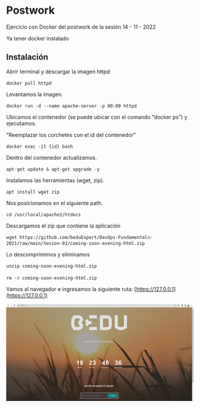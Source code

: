 # Postwork

Ejercicio con Docker del postwork de la sesión 14 - 11 - 2022


Ya tener docker instalado


## Instalación

Abrir terminal y descargar la imagen httpd

```
docker pull httpd

```


Levantamos la imagen.

```
docker run -d --name apache-server -p 80:80 httpd

```


Ubicamos el contenedor (se puede ubicar con el comando "docker ps") y ejecutamos.

"Reemplazar los corchetes con el id del contenedor"

```
docker exec -it {id} bash

```


Dentro del contenedor actualizamos.

```
apt-get update & apt-get upgrade -y

```


Instalamos las herramientas (wget, zip).

```
apt install wget zip

```


Nos posicionamos en el siguiente path.

```
cd /usr/local/apache2/htdocs

```


Descargamos el zip que contiene la aplicación

```
wget https://github.com/beduExpert/DevOps-Fundamentals-2021/raw/main/Sesion-01/coming-soon-evening-html.zip

```


Lo descomprimimos y eliminamos

```
unzip coming-soon-evening-html.zip

rm -r coming-soon-evening-html.zip

```

Vamos al navegador e ingresamos la siguiente ruta: [https://127.0.0.1](https://127.0.0.1)


![Localhost ejercicio BEDU](./images/BEDU%20postwork%20modulo%204.png)



